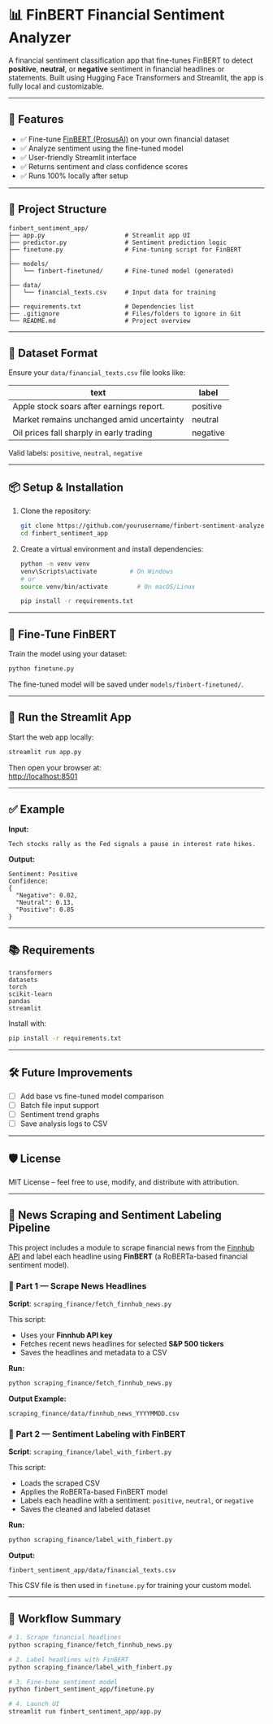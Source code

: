 # 📊 FinBERT Financial Sentiment Analyzer

A financial sentiment classification app that fine-tunes FinBERT to detect **positive**, **neutral**, or **negative** sentiment in financial headlines or statements. Built using Hugging Face Transformers and Streamlit, the app is fully local and customizable.

---

## 🚀 Features

- ✅ Fine-tune [FinBERT (ProsusAI)](https://huggingface.co/ProsusAI/finbert) on your own financial dataset
- ✅ Analyze sentiment using the fine-tuned model
- ✅ User-friendly Streamlit interface
- ✅ Returns sentiment and class confidence scores
- ✅ Runs 100% locally after setup

---

## 🧱 Project Structure

```
finbert_sentiment_app/
├── app.py                      # Streamlit app UI
├── predictor.py                # Sentiment prediction logic
├── finetune.py                 # Fine-tuning script for FinBERT
│
├── models/
│   └── finbert-finetuned/      # Fine-tuned model (generated)
│
├── data/
│   └── financial_texts.csv     # Input data for training
│
├── requirements.txt            # Dependencies list
├── .gitignore                  # Files/folders to ignore in Git
└── README.md                   # Project overview
```

---

## 💾 Dataset Format

Ensure your `data/financial_texts.csv` file looks like:

| text                                      | label     |
|------------------------------------------|-----------|
| Apple stock soars after earnings report. | positive  |
| Market remains unchanged amid uncertainty| neutral   |
| Oil prices fall sharply in early trading | negative  |

Valid labels: `positive`, `neutral`, `negative`

---

## 📦 Setup & Installation

1. Clone the repository:
   ```bash
   git clone https://github.com/yourusername/finbert-sentiment-analyzer.git
   cd finbert_sentiment_app
   ```

2. Create a virtual environment and install dependencies:
   ```bash
   python -m venv venv
   venv\Scripts\activate         # On Windows
   # or
   source venv/bin/activate        # On macOS/Linux

   pip install -r requirements.txt
   ```

---

## 🧠 Fine-Tune FinBERT

Train the model using your dataset:

```bash
python finetune.py
```

The fine-tuned model will be saved under `models/finbert-finetuned/`.

---

## 🚀 Run the Streamlit App

Start the web app locally:

```bash
streamlit run app.py
```

Then open your browser at:  
[http://localhost:8501](http://localhost:8501)

---

## ✅ Example

**Input:**
```
Tech stocks rally as the Fed signals a pause in interest rate hikes.
```

**Output:**
```
Sentiment: Positive
Confidence:
{
  "Negative": 0.02,
  "Neutral": 0.13,
  "Positive": 0.85
}
```

---

## 📚 Requirements

```
transformers
datasets
torch
scikit-learn
pandas
streamlit
```

Install with:
```bash
pip install -r requirements.txt
```

---

## 🛠 Future Improvements

- [ ] Add base vs fine-tuned model comparison
- [ ] Batch file input support
- [ ] Sentiment trend graphs
- [ ] Save analysis logs to CSV

---


## 🛡 License

MIT License – feel free to use, modify, and distribute with attribution.


---

## 📰 News Scraping and Sentiment Labeling Pipeline

This project includes a module to scrape financial news from the [Finnhub API](https://finnhub.io/) and label each headline using **FinBERT** (a RoBERTa-based financial sentiment model).

### 🧩 Part 1 — Scrape News Headlines

**Script**: `scraping_finance/fetch_finnhub_news.py`

This script:

- Uses your **Finnhub API key**
- Fetches recent news headlines for selected **S&P 500 tickers**
- Saves the headlines and metadata to a CSV

**Run:**
```bash
python scraping_finance/fetch_finnhub_news.py
```

**Output Example:**
```
scraping_finance/data/finnhub_news_YYYYMMDD.csv
```

### 🧠 Part 2 — Sentiment Labeling with FinBERT

**Script**: `scraping_finance/label_with_finbert.py`

This script:

- Loads the scraped CSV
- Applies the RoBERTa-based FinBERT model
- Labels each headline with a sentiment: `positive`, `neutral`, or `negative`
- Saves the cleaned and labeled dataset

**Run:**
```bash
python scraping_finance/label_with_finbert.py
```

**Output:**
```
finbert_sentiment_app/data/financial_texts.csv
```

This CSV file is then used in `finetune.py` for training your custom model.

---

## 🔁 Workflow Summary

```bash
# 1. Scrape financial headlines
python scraping_finance/fetch_finnhub_news.py

# 2. Label headlines with FinBERT
python scraping_finance/label_with_finbert.py

# 3. Fine-tune sentiment model
python finbert_sentiment_app/finetune.py

# 4. Launch UI
streamlit run finbert_sentiment_app/app.py
```

